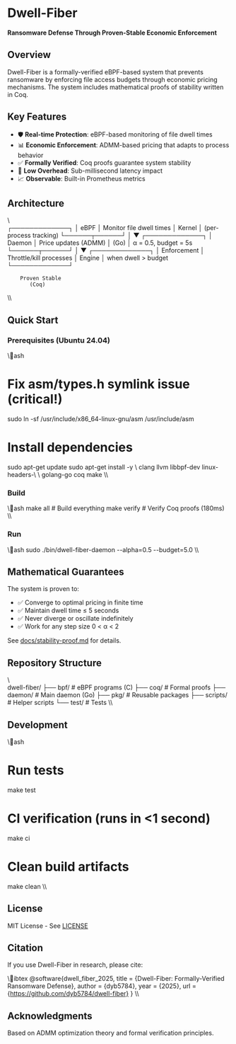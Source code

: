 # Dwell-Fiber

**Ransomware Defense Through Proven-Stable Economic Enforcement**

## Overview

Dwell-Fiber is a formally-verified eBPF-based system that prevents ransomware by enforcing file access budgets through economic pricing mechanisms. The system includes mathematical proofs of stability written in Coq.

## Key Features

- 🛡️ **Real-time Protection**: eBPF-based monitoring of file dwell times
- 📊 **Economic Enforcement**: ADMM-based pricing that adapts to process behavior
- ✅ **Formally Verified**: Coq proofs guarantee system stability
- 🚀 **Low Overhead**: Sub-millisecond latency impact
- 📈 **Observable**: Built-in Prometheus metrics

## Architecture

\\\
┌─────────────┐
│   eBPF      │  Monitor file dwell times
│  Kernel     │  (per-process tracking)
└──────┬──────┘
       │
       ▼
┌─────────────┐
│  Daemon     │  Price updates (ADMM)
│  (Go)       │  α = 0.5, budget = 5s
└──────┬──────┘
       │
       ▼
┌─────────────┐
│ Enforcement │  Throttle/kill processes
│   Engine    │  when dwell > budget
└─────────────┘

        Proven Stable
           (Coq)
\\\

## Quick Start

### Prerequisites (Ubuntu 24.04)

\\\ash
# Fix asm/types.h symlink issue (critical!)
sudo ln -sf /usr/include/x86_64-linux-gnu/asm /usr/include/asm

# Install dependencies
sudo apt-get update
sudo apt-get install -y \\
    clang llvm libbpf-dev linux-headers-\ \\
    golang-go coq make
\\\

### Build

\\\ash
make all          # Build everything
make verify       # Verify Coq proofs (180ms)
\\\

### Run

\\\ash
sudo ./bin/dwell-fiber-daemon --alpha=0.5 --budget=5.0
\\\

## Mathematical Guarantees

The system is proven to:
- ✅ Converge to optimal pricing in finite time
- ✅ Maintain dwell time ≤ 5 seconds
- ✅ Never diverge or oscillate indefinitely
- ✅ Work for any step size 0 < α < 2

See [docs/stability-proof.md](docs/stability-proof.md) for details.

## Repository Structure

\\\
dwell-fiber/
├── bpf/              # eBPF programs (C)
├── coq/              # Formal proofs
├── daemon/           # Main daemon (Go)
├── pkg/              # Reusable packages
├── scripts/          # Helper scripts
└── test/             # Tests
\\\

## Development

\\\ash
# Run tests
make test

# CI verification (runs in <1 second)
make ci

# Clean build artifacts
make clean
\\\

## License

MIT License - See [LICENSE](LICENSE)

## Citation

If you use Dwell-Fiber in research, please cite:

\\\ibtex
@software{dwell_fiber_2025,
  title = {Dwell-Fiber: Formally-Verified Ransomware Defense},
  author = {dyb5784},
  year = {2025},
  url = {https://github.com/dyb5784/dwell-fiber}
}
\\\

## Acknowledgments

Based on ADMM optimization theory and formal verification principles.

